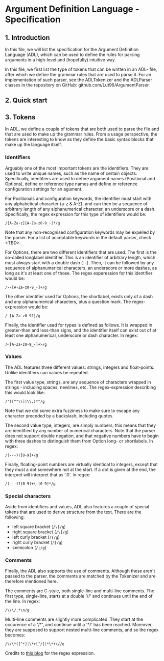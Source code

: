# Argument Definition Language - Specification

## 1. Introduction
In this file, we will list the specification for the Argument Definition
Language (ADL), which can be used to define the rules for parsing arguments in
a high-level and (hopefully) intuitive way.

In this file, we first list the type of tokens that can be written in an ADL-
file, after which we define the grammar rules that are used to parse it. For an
implementation of such parser, see the ADLTokenizer and the ADLParser classes
in the repository on GitHub: github.com/Lut99/ArgumentParser.

## 2. Quick start


## 3. Tokens
In ADL, we define a couple of tokens that are both used to parse the file and
that are used to make up the grammar rules. From a usage perspective, the
tokens are interesting to know as they define the basic syntax blocks that make
up the language itself.

### Identifiers
Arguably one of the most important tokens are the identifiers. They are used to write unique names, such as the name of certain objects. Specifically, identifiers are used to define argument names (Positional and Options), define or reference type names and define or reference configuration settings for an agument.

For Positionals and configuration keywords, the identifier must start with any alphabetical character (a-z & A-Z), and can then be a sequence of arbitrary length of any alphanumerical character, an underscore or a dash. Specifically, the regex expression for this type of identifiers would be:
```
/[A-Za-z][A-Za-z0-9_-]*/g
```
Note that any non-recognised configuration keywords may be expelled by the parser. For a list of acceptable keywords in the default parser, check \<TBD\>.

For Options, there are two different identifiers that are used. The first is the so-called longlabel identifier. This is an identifier of arbitrary length, which must always start with a double dash (--). Then, it can be followed by any sequence of alphanumerical characters, an underscore or more dashes, as long as it's at least one of those. The regex experession for this identifier would be:
```
/--[A-Za-z0-9_-]+/g
```

The other identifier used for Options, the shortlabel, exists only of a dash and any alphanumerical characters, plus a question mark. The regex-expression would be:
```
/-[A-Za-z0-9?]/g
```

Finally, the identifier used for types is defined as follows. It is wrapped in greater-than and less-than signs, and the identifier itself can exist out of at least one alphanumerical, underscore or dash character. In regex:
```
/<[A-Za-z0-9_-]+>/g
```

### Values
The ADL features three different values: strings, integers and float-points. Unlike identifiers can values be repeated.

The first value type, strings, are any sequence of characters wrapped in strings - including spaces, newlines, etc. The regex-expression describing this would look like:
```
/"([^"\\]|\\.)*"/g
```
Note that we did some extra fuzziness to make sure to escape any character preceded by a backslash, including quotes.

The second value type, integers, are simply numbers; this means that they are identified by any number of numerical characters. Note that the parser does not support double negation, and that negative numbers have to begin with three dashes to distinguish them from Option long- or shortlabels. In regex:
```
/(---)?[0-9]+/g
```

Finally, floating-point numbers are virtually identical to integers, except that they must a dot somewhere not at the start. If a dot is given at the end, the interpret will interpret that as '.0'. In regex:
```
/(---)?[0-9]+\.[0-9]*/g
```

### Special characters
Aside from identifiers and values, ADL also features a couple of special tokens that are used to derive structure from the text. There are the following:
- left square bracket (```/\[/g```)
- right square bracket (```/\]/g```)
- left curly bracket (```/{/g```)
- right curly bracket (```/}/g```)
- semicolon (```/;/g```)

### Comments
Finally, the ADL also supports the use of comments. Although these aren't passed to the parser, the comments are matched by the Tokenizer and are therefore mentioned here.

The comments are C-style, both single-line and multi-line comments. The first type, single-line, starts at a double '//' and continues until the end of the line. In regex:
```
/\/\/.*\n/g
```

Multi-line comments are slightly more complicated. They start at the occurence of a '/\*', and continue until a '\*/' has been reached. Moreover, they are supposed to support nested multi-line comments, and so the regex becomes:
```
/\/\*([^*]|\*+[^/])*\*+\//g
```
Credits to [this blog](http://blogs.perl.org/users/ben_bullock/2017/08/c-comments-and-regular-expressions.html) for the regex expression.
